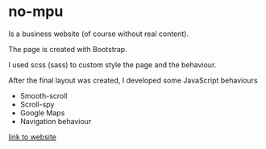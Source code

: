 # no-mpu

Is a business website (of course without real content).

The page is created with Bootstrap.

I used scss (sass) to custom style the page and the behaviour.

After the final layout was created, I developed some JavaScript behaviours

- Smooth-scroll
- Scroll-spy
- Google Maps
- Navigation behaviour

[link to website](https://pate87.github.io/no-mpu/)
